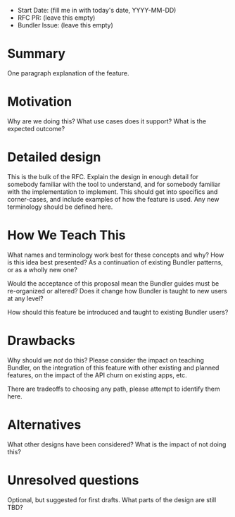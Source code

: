 - Start Date: (fill me in with today's date, YYYY-MM-DD)
- RFC PR: (leave this empty)
- Bundler Issue: (leave this empty)

# Summary

One paragraph explanation of the feature.

# Motivation

Why are we doing this? What use cases does it support? What is the expected
outcome?

# Detailed design

This is the bulk of the RFC. Explain the design in enough detail for somebody
familiar with the tool to understand, and for somebody familiar with the
implementation to implement. This should get into specifics and corner-cases,
and include examples of how the feature is used. Any new terminology should be
defined here.

# How We Teach This

What names and terminology work best for these concepts and why? How is this
idea best presented? As a continuation of existing Bundler patterns, or as a
wholly new one?

Would the acceptance of this proposal mean the Bundler guides must be
re-organized or altered? Does it change how Bundler is taught to new users
at any level?

How should this feature be introduced and taught to existing Bundler
users?

# Drawbacks

Why should we *not* do this? Please consider the impact on teaching Bundler,
on the integration of this feature with other existing and planned features,
on the impact of the API churn on existing apps, etc.

There are tradeoffs to choosing any path, please attempt to identify them here.

# Alternatives

What other designs have been considered? What is the impact of not doing this?

# Unresolved questions

Optional, but suggested for first drafts. What parts of the design are still
TBD?

